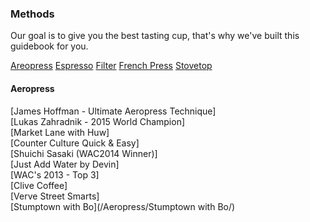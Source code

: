 ### Methods

Our goal is to give you the best tasting cup, that's why we've built this guidebook for you.

[Areopress](Aeropress/README.md)
[Espresso](Espresso/README.md)
[Filter](Filter/README.md)
[French Press](French%20Press/README.md)
[Stovetop](Stovetop/README.md)


#### Aeropress
[James Hoffman - Ultimate Aeropress Technique] <br>
[Lukas Zahradnik - 2015 World Champion] <br>
[Market Lane with Huw] <br>
[Counter Culture Quick & Easy] <br>
[Shuichi Sasaki (WAC2014 Winner)]<br>
[Just Add Water by Devin]<br>
[WAC's 2013 - Top 3] <br>
[Clive Coffee] <br>
[Verve Street Smarts] <br>
[Stumptown with Bo](/Aeropress/Stumptown with Bo/) <br>